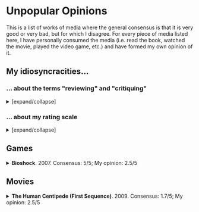 # Unpopular Opinions

This is a list of works of media where the general consensus is that it is very good or very bad, but for which I disagree. For every piece of media listed here, I have personally consumed the media (i.e. read the book, watched the movie, played the video game, etc.) and have formed my own opinion of it.


## My idiosyncracities...

### ... about the terms "reviewing" and "critiquing"

<details>
  <summary>[expand/collapse]</summary>

I consider "reviewing" and "critiquing" to have distinct meanings, and so I see the "movie reviewers" and "movie critics" (or video game reviewers and video game critics, or book reviewers and book critics, etc.) as having different roles. That said, I acknowledge that many people use the terms almost interchangeably. I also acknowledge that there's often a lot of overlap between the two (a review of a game will often contain a few critiques of it, though I wouldn't expect a critique of a game to contain much review), which would further muddy the water.

The primary difference between the two terms is who the intended audience is. A reviewer of a piece of media is writing primarily to the people who would consume the piece of media; a critic of a piece of media is writing primarily to the author of the work of media, and to any other people who might want to author similar media.

In other words, when you read a review, you would expect some sort of quantitative rating (e.g. "3 out of 5 stars"), and a recommendation on whether or not you should bother consuming the piece of media (e.g. "strongly recommend if you're a fan of scifi"). When you read a critique, you would expect a technical analysis of the piece of media (e.g. "wrapping the primary story in a framing story was a good way to introduce the suspicion of an unreliable narrator to the audience"), what worked and what didn't work (e.g. "the unusually high depth of field was likely an attempt to introduce a sense of unease, but ultimately made it too difficult to control the character"), and recommendations for any future works (e.g. "it would be interesting to see more novels experiment with the 2nd person perspective and what can be done in that medium").

Because critiques often contain technical jargon, there's this sense that critics are "more elite" than reviewers. And so a lot of people who are actually reviewers would prefer to label themselves as critics. Roger Ebert, for example, called himself a "Movie Critic", but he primarily wrote reviews.

As I mentioned above, a review often contains elements of critiques in them. One cynical reason for this is because again, the reviewer wants to sound like a critic because the "critic" label is seen as more prestigious. But more benignly, a review will often contain critiques because the reviewer will often want to justify *why* they think a piece of media is good or bad, and they will often want to give justifications that are objective rather than subjective in nature. For example, "the scene had bad lighting" sounds like it might just be, like, your opinion, man, unless you can cite the industry consensus on what are known to be good lighting practices and bad lighting practices, in which case you're often dipping into technical jargon.

So just to set the record straight, this page consists of **reviews**, but like with most reviews, I will slip in the occasional critique here and there.
</details>

### ... about my rating scale

<details>
  <summary>[expand/collapse]</summary>

Many reviewers online use a very skewed rating system. Some video game review sites are notorious for having "8 out of 10" be the worst score they've given out and "9.5 out of 10" be their highest, for example. I think review scores are more useful if they are normally distributed. I'm assuming axiomatically that the quality of the works of media out there is distributed normally, and so it would be "good" if the review scores were also distributed the same way so as to reflect the quality of the work as closely as possible.

Internally, I like to review things in terms of standard deviations, where a score of 0 means an average piece of work, a score of -1 means a somewhat below average piece of work, a score of -2 means a significantly below average piece of work, a score of 1 means a somewhat above average piece of work, and a score of 2 means a significantly above average piece of work. I find that if I just directly report these scores, people misunderstand what it means (for example, they might think a score of 0 means that I think the work is bad). So instead, I translate this score into a 1 to 5 scale, by basically mapping -2 to 1, -1 to 2, 0 to 3, 1 to 4 and 2 to 5. I.e. the score I report on this site is (essentially) their standard deviation plus three.
  
Works of media that are below or above 2 standard deviations from the mean are rare enough that I can just map them to 1 or 5 respectively to get the message across without too much loss of information.
  
Based on [the analysis performed by a data scientist](https://www.freecodecamp.org/news/whose-reviews-should-you-trust-imdb-rotten-tomatoes-metacritic-or-fandango-7d1010c6cf19/), IMDB is slightly skewed towards positive, Fandango is strongly skewed towards positive, MetaCritic is pretty normally distributed, and Rotten Tomatoes is uniformly distributed. Since my rating system is normally distributed, I will report scores from MetaCritic when reporting what the general consensus opinion is on a work so that the two rating systems are most easily comparable.
</details>

## Games

<details>
  <summary><b>Bioshock</b>. 2007. Consensus: 5/5; My opinion: 2.5/5</summary>
  
  I found this game to be pretty mediocre. Not bad per say, but definitely not deserving of the praise it seems to get. The graphics were below average for 2007 (which also had S.T.A.L.K.E.R.: Shadow of Chernobyl, Portal, Half-Life 2: Episode Two, Crysis). The gameplay was pretty much bog standard except for the "innovation" of the resurrection pods that let you almost instantly get back into the action -- but if anything, I felt like that removed a lot of the tension in the game, and encouraged a playstyle where you just erode away at the enemies, instead of having to think tactically how to approach each encounter.
  
  I admit that I did not foresee the "twist ending", but I did not find it particularly interesting either. To be fair, not many games tackled the topic before Bioshock. Metal Gear Solid 2 from 2001 did (and was just generally more fun to play). But a couple of games have tackled the topic since and done a better job of it (and were also more fun), such as The Stanley Parable from 2013.
</details>



## Movies

<details>
  <summary><b>The Human Centipede (First Sequence)</b>. 2009. Consensus: 1.7/5; My opinion: 2.5/5</summary>
  
This movie is a pretty average thriller with body horror elements. It's not clear to me why it got as many bad reviews as it did. My suspicion is that the premise (of sewing people's mouths to other people's anuses) was disturbing enough that many reviews wished to socially punish the movie (or signal that they wish to socially punish the movie) by giving it a significantly lower rating than it deserves.
  
Note that when discussing the topic of this film, people like to quote Roger Ebert as saying "I am required to award stars to movies I review. This time, I refuse to do it. The star rating system is unsuited to this film. Is the movie good? Is it bad? Does it matter? It is what it is and occupies a world where the stars don't shine." in an attempt to push the narrative that the movie is so bad, Ebert refused to give it a star review, that the movie was beneath even 0 stars. However, I think this is a misrpresentation of [Ebert's review](https://www.rogerebert.com/reviews/the-human-centipede-2010), which also contains the following:

> And yet within Six \[the director of the movie\], there stirs the soul of a dark artist. He treats his material with utter seriousness; there's none of the jokey undertone of a classic Hammer horror film like “Scream … and Scream Again” (1970), in which every time the victim awoke, another limb had been amputated. That one starred the all-star trio of Vincent Price, Christopher Lee and Peter Cushing, and you could see they were having fun. Dieter Laser, who plays Dr. Heiter, takes the role with relentless sincerity. This is his 63rd acting role, but, poor guy, is seemingly the one he was born to play.
>
> [...]
>
> I have long attempted to take a generic approach. In other words, is a film true to its genre and does it deliver what its audiences presumably expect? “The Human Centipede” scores high on this scale. It is depraved and disgusting enough to satisfy the most demanding midnight movie fan. And it's not simply an exploitation film.
>
> The director makes, for example, effective use of the antiseptic interior of Heiter's labyrinthine home. Doors and corridors lead nowhere and anywhere. In a scene where the police come calling, Six wisely has Heiter almost encourage their suspicions. And there is a scene toward the end, as the Human Centipede attempts escape, that's so piteous, it transcends horror and approaches tragedy.
  
I read this as him largely agreeing with my take: it's delivers exactly what you would want for its genre, and the director and cast did their jobs seriously, with an intent to make this a good movie. It didn't end up being a great movie, but it didn't end up being a bad one either. It's simply an average movie with an unusual premise.
  
Many of the criticisms of the movie are apt: the pacing of the scenes is pretty meh. The characters are idiotic and don't escape when they have the chance. The writing isn't particularly witty or intelligent. But that's precisely how most thrillers are, which is why this movie deserves an average score, not a low score.
  
Note that if you're specifically into body horror porn or corprophilia, then this movie will likely disappoint you, because there isn't much of that content there. The person in the front segment *says* they need to poop, and the person in the middle segment sobs and moans in disgust, but you don't actually *see* anything happen. It's all left your imagination. It certainly did not come off as a sexploitation film, nor a pornographic one. The sewn-together characters are topless (they wore some sort of boxer-short/briefs hybrid to cover their bottoms), but the camera angles were such that there was never a nipple visible. If you ignore the context and just consider what body parts were visible, this could easily have been a PG13 film.
</details>
